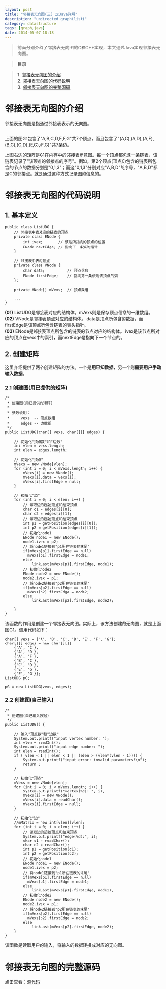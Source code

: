 ```yaml
---
layout: post
title: "邻接表无向图(三) 之Java详解"
description: "undirected graph(list)"
category: datastructure
tags: [graph,java]
date: 2014-05-07 18:18
---
```



> 前面分别介绍了邻接表无向图的C和C++实现，本文通过Java实现邻接表无向图。

> **目录**  

> **1**. [邻接表无向图的介绍](#anchor1)  
> **2**. [邻接表无向图的代码说明](#anchor2)  
> **3**. [邻接表无向图的完整源码](#anchor3)



<a name="anchor1"></a>
# 邻接表无向图的介绍

邻接表无向图是指通过邻接表表示的无向图。

<a href="https://github.com/wangkuiwu/datastructs_and_algorithm/blob/master/pictures/graph/basic/06.jpg?raw=true"><img src="https://github.com/wangkuiwu/datastructs_and_algorithm/blob/master/pictures/graph/basic/06.jpg?raw=true" alt="" /></a>


上面的图G1包含了"A,B,C,D,E,F,G"共7个顶点，而且包含了"(A,C),(A,D),(A,F),(B,C),(C,D),(E,G),(F,G)"共7条边。

上图右边的矩阵是G1在内存中的邻接表示意图。每一个顶点都包含一条链表，该链表记录了"该顶点的邻接点的序号"。例如，第2个顶点(顶点C)包含的链表所包含的节点的数据分别是"0,1,3"；而这"0,1,3"分别对应"A,B,D"的序号，"A,B,D"都是C的邻接点。就是通过这种方式记录图的信息的。


<a name="anchor2"></a>
# 邻接表无向图的代码说明

## 1. 基本定义


    public class ListUDG {
        // 邻接表中表对应的链表的顶点
        private class ENode {
            int ivex;       // 该边所指向的顶点的位置
            ENode nextEdge; // 指向下一条弧的指针
        }

        // 邻接表中表的顶点
        private class VNode {
            char data;          // 顶点信息
            ENode firstEdge;    // 指向第一条依附该顶点的弧
        };

        private VNode[] mVexs;  // 顶点数组

        ...
    }


**(01)** ListUDG是邻接表对应的结构体。mVexs则是保存顶点信息的一维数组。   
**(02)** VNode是邻接表顶点对应的结构体。 data是顶点所包含的数据，而firstEdge是该顶点所包含链表的表头指针。   
**(03)** ENode是邻接表顶点所包含的链表的节点对应的结构体。 ivex是该节点所对应的顶点在vexs中的索引，而nextEdge是指向下一个节点的。


## 2. 创建矩阵

这里介绍提供了两个创建矩阵的方法。一个是**用已知数据**，另一个则**需要用户手动输入数据**。

### 2.1 创建图(用已提供的矩阵)


    /*
     * 创建图(用已提供的矩阵)
     *
     * 参数说明：
     *     vexs  -- 顶点数组
     *     edges -- 边数组
     */
    public ListUDG(char[] vexs, char[][] edges) {
        
        // 初始化"顶点数"和"边数"
        int vlen = vexs.length;
        int elen = edges.length;

        // 初始化"顶点"
        mVexs = new VNode[vlen];
        for (int i = 0; i < mVexs.length; i++) {
            mVexs[i] = new VNode();
            mVexs[i].data = vexs[i];
            mVexs[i].firstEdge = null;
        }

        // 初始化"边"
        for (int i = 0; i < elen; i++) {
            // 读取边的起始顶点和结束顶点
            char c1 = edges[i][0];
            char c2 = edges[i][1];
            // 读取边的起始顶点和结束顶点
            int p1 = getPosition(edges[i][0]);
            int p2 = getPosition(edges[i][1]);
            // 初始化node1
            ENode node1 = new ENode();
            node1.ivex = p2;
            // 将node1链接到"p1所在链表的末尾"
            if(mVexs[p1].firstEdge == null)
              mVexs[p1].firstEdge = node1;
            else
                linkLast(mVexs[p1].firstEdge, node1);
            // 初始化node2
            ENode node2 = new ENode();
            node2.ivex = p1;
            // 将node2链接到"p2所在链表的末尾"
            if(mVexs[p2].firstEdge == null)
              mVexs[p2].firstEdge = node2;
            else
                linkLast(mVexs[p2].firstEdge, node2);

        }
    }

该函数的作用是创建一个邻接表无向图。实际上，该方法创建的无向图，就是上面图G1。调用代码如下：  

    char[] vexs = {'A', 'B', 'C', 'D', 'E', 'F', 'G'};
    char[][] edges = new char[][]{
        {'A', 'C'}, 
        {'A', 'D'}, 
        {'A', 'F'}, 
        {'B', 'C'}, 
        {'C', 'D'}, 
        {'E', 'G'}, 
        {'F', 'G'}};
    ListUDG pG;

    pG = new ListUDG(vexs, edges);



### 2.2 创建图(自己输入)

    /* 
     * 创建图(自己输入数据)
     */
    public ListUDG() {

        // 输入"顶点数"和"边数"
        System.out.printf("input vertex number: ");
        int vlen = readInt();
        System.out.printf("input edge number: ");
        int elen = readInt();
        if ( vlen < 1 || elen < 1 || (elen > (vlen*(vlen - 1)))) {
            System.out.printf("input error: invalid parameters!\n");
            return ;
        }
        
        // 初始化"顶点"
        mVexs = new VNode[vlen];
        for (int i = 0; i < mVexs.length; i++) {
            System.out.printf("vertex(%d): ", i);
            mVexs[i] = new VNode();
            mVexs[i].data = readChar();
            mVexs[i].firstEdge = null;
        }

        // 初始化"边"
        //mMatrix = new int[vlen][vlen];
        for (int i = 0; i < elen; i++) {
            // 读取边的起始顶点和结束顶点
            System.out.printf("edge(%d):", i);
            char c1 = readChar();
            char c2 = readChar();
            int p1 = getPosition(c1);
            int p2 = getPosition(c2);
            // 初始化node1
            ENode node1 = new ENode();
            node1.ivex = p2;
            // 将node1链接到"p1所在链表的末尾"
            if(mVexs[p1].firstEdge == null)
              mVexs[p1].firstEdge = node1;
            else
                linkLast(mVexs[p1].firstEdge, node1);
            // 初始化node2
            ENode node2 = new ENode();
            node2.ivex = p1;
            // 将node2链接到"p2所在链表的末尾"
            if(mVexs[p2].firstEdge == null)
              mVexs[p2].firstEdge = node2;
            else
                linkLast(mVexs[p2].firstEdge, node2);
        }
    }

该函数是读取用户的输入，将输入的数据转换成对应的无向图。


<a name="anchor3"></a>
# 邻接表无向图的完整源码

点击查看：[源代码][link_source_code]



[link_source_code]: https://github.com/wangkuiwu/datastructs_and_algorithm/blob/master/source/graph/basic/udg/java/ListUDG.java
